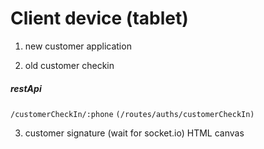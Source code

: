 # Client device (tablet)

1. new customer application

2. old customer checkin
##### restApi
`/customerCheckIn/:phone`
`(/routes/auths/customerCheckIn)`

3. customer signature (wait for socket.io)
    HTML canvas
